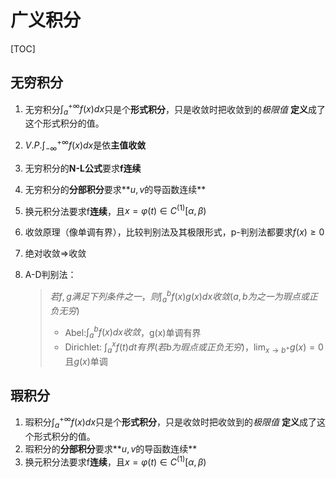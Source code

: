 # 广义积分

[TOC]

## 无穷积分

1. 无穷积分$\int_{a}^{+\infty}{f(x)dx}$只是个**形式积分**，只是收敛时把收敛到的*极限值* **定义**成了这个形式积分的值。

2. $V.P.\int_{-\infty}^{{+\infty}}f(x)dx$是依**主值收敛**

3. 无穷积分的**N-L公式**要求**f连续**

4. 无穷积分的**分部积分**要求**$u,v$的导函数连续**

5. 换元积分法要求f**连续**，且$x=\varphi(t)\in C^{(1)}[\alpha,\beta)$

6. 收敛原理（像单调有界），比较判别法及其极限形式，p-判别法都要求$f(x)\ge0$

7. 绝对收敛$\Rightarrow$收敛

8. A-D判别法：

   > $若f,g满足下列条件之一，则\int_a^bf(x)g(x)dx收敛(a,b为之一为瑕点或正负无穷)$
   >
   > - Abel:$\int_a^bf(x)dx收敛$，g(x)单调有界
   > - Dirichlet: $\int_a^x f(t)dt有界(若b为瑕点或正负无穷)$，$\displaystyle\lim_{x\rightarrow b^+} g\left( x \right) =0$且$g(x)$单调

## 瑕积分

1. 瑕积分$\int_{a}^{+\infty}{f(x)dx}$只是个**形式积分**，只是收敛时把收敛到的*极限值* **定义**成了这个形式积分的值。
2. 瑕积分的**分部积分**要求**$u,v$的导函数连续**
3. 换元积分法要求f**连续**，且$x=\varphi(t)\in C^{(1)}[\alpha,\beta)$

